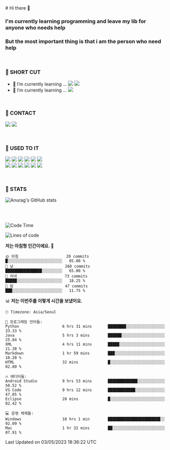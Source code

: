 <div>
# Hi there 👋

### I'm currently learning programming and leave my lib for anyone who needs help
### But the most important thing is that i am the person who need help

<br>

### 🚀 SHORT CUT

- 🔭 I’m currently learning ... <img src="https://img.shields.io/badge/Python-3776AB?style=plastic&logo=Python&logoColor=white"> <img src="https://img.shields.io/badge/C-A8B9CC?style=plastic&logo=C&logoColor=white">
- 🌱 I’m currently learning ... <img src="https://img.shields.io/badge/Tensorflow-FF6F00?style=plastic&logo=TensorFlow&logoColor=white">

<br>

### 📧 CONTACT
<a href="https://www.instagram.com/das_fef" target="_blank"><img src="https://img.shields.io/badge/Instagram-E4405F?style=plastic&logo=Instagram&logoColor=white"></a>
<img src="https://img.shields.io/badge/mealhouse3377@gmail.com-EA4335?style=plastic&logo=Gmail&logoColor=white">

<br>

### 📖 USED TO IT

<img src="https://img.shields.io/badge/Python-3776AB?style=plastic&logo=Python&logoColor=white"> <img src="https://img.shields.io/badge/C-A8B9CC?style=plastic&logo=C&logoColor=white"> <img src="https://img.shields.io/badge/Java-007396?style=plastic&logo=OpenJDK&logoColor=white"> <img src="https://img.shields.io/badge/Django-092E20?style=plastic&logo=Django&logoColor=white"> <img src="https://img.shields.io/badge/Tensorflow-FF6F00?style=plastic&logo=TensorFlow&logoColor=white"> <img src="https://img.shields.io/badge/R-276DC3?style=plastic&logo=R&logoColor=white"><br> 
<img src="https://img.shields.io/badge/MySql-4479A1?style=plastic&logo=MySql&logoColor=white"> <img src="https://img.shields.io/badge/MariaDB-003545?style=plastic&logo=MariaDB&logoColor=white"> <img src="https://img.shields.io/badge/Oracle-F80000?style=plastic&logo=Oracle&logoColor=white"> <img src="https://img.shields.io/badge/Jupyter-F37626?style=plastic&logo=Jupyter&logoColor=white"> <img src="https://img.shields.io/badge/Qt-41CD52?style=plastic&logo=Qt&logoColor=white"> <img src="https://img.shields.io/badge/SQLite-003B57?style=plastic&logo=SQLite&logoColor=white">

<br>

### 🔢 STATS
![Anurag's GitHub stats](https://github-readme-stats.vercel.app/api?username=dasfef&show_icons=true&theme=great-gatsby)

</div>

<br>
<br>

<!--START_SECTION:waka-->
![Code Time](http://img.shields.io/badge/Code%20Time-64%20hrs%2028%20mins-blue)

![Lines of code](https://img.shields.io/badge/%EC%A0%80%EB%8A%94%20%EC%97%AC%ED%83%9C%EA%B9%8C%EC%A7%80%20-4.3%20million%20%EC%A4%84%EC%9D%98%20%EC%BD%94%EB%93%9C%EB%A5%BC%20%EC%9E%91%EC%84%B1%ED%96%88%EC%96%B4%EC%9A%94.-blue)

**저는 아침형 인간이에요. 🐤** 

```text
🌞 아침                     20 commits          █░░░░░░░░░░░░░░░░░░░░░░░░   05.00 % 
🌆 낮　                     260 commits         ████████████████░░░░░░░░░   65.00 % 
🌃 저녁                     73 commits          █████░░░░░░░░░░░░░░░░░░░░   18.25 % 
🌙 밤　                     47 commits          ███░░░░░░░░░░░░░░░░░░░░░░   11.75 % 
```


📊 **저는 이번주를 이렇게 시간을 보냈어요.** 

```text
🕑︎ Timezone: Asia/Seoul

💬 프로그래밍 언어들: 
Python                   6 hrs 31 mins       ████████░░░░░░░░░░░░░░░░░   33.33 % 
Java                     5 hrs 3 mins        ██████░░░░░░░░░░░░░░░░░░░   25.84 % 
XML                      4 hrs 11 mins       █████░░░░░░░░░░░░░░░░░░░░   21.38 % 
Markdown                 1 hr 59 mins        ███░░░░░░░░░░░░░░░░░░░░░░   10.20 % 
HTML                     32 mins             █░░░░░░░░░░░░░░░░░░░░░░░░   02.80 % 

🔥 에디터들: 
Android Studio           9 hrs 53 mins       █████████████░░░░░░░░░░░░   50.52 % 
VS Code                  9 hrs 12 mins       ████████████░░░░░░░░░░░░░   47.05 % 
Eclipse                  28 mins             █░░░░░░░░░░░░░░░░░░░░░░░░   02.42 % 

💻 운영 체제들: 
Windows                  18 hrs 1 min        ███████████████████████░░   92.09 % 
Mac                      1 hr 32 mins        ██░░░░░░░░░░░░░░░░░░░░░░░   07.91 % 
```


 Last Updated on 03/05/2023 18:36:22 UTC
<!--END_SECTION:waka-->
